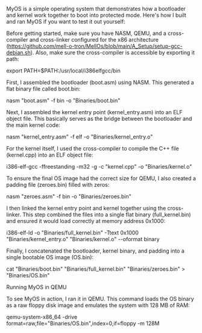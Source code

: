 MyOS is a simple operating system that demonstrates how a bootloader and kernel work together to boot into protected mode. Here's how I built and ran MyOS if you want to test it out yourself:

Before getting started, make sure you have NASM, QEMU, and a cross-compiler and cross-linker configured for the x86 architecture (https://github.com/mell-o-tron/MellOs/blob/main/A_Setup/setup-gcc-debian.sh). Also, make sure the cross-compiler is accessible by exporting it path:

export PATH=$PATH:/usr/local/i386elfgcc/bin

First, I assembled the bootloader (boot.asm) using NASM. This generated a flat binary file called boot.bin:

nasm "boot.asm" -f bin -o "Binaries/boot.bin"

Next, I assembled the kernel entry point (kernel_entry.asm) into an ELF object file. This basically serves as the bridge between the bootloader and the main kernel code:

nasm "kernel_entry.asm" -f elf -o "Binaries/kernel_entry.o"

For the kernel itself, I used the cross-compiler to compile the C++ file (kernel.cpp) into an ELF object file:

i386-elf-gcc -ffreestanding -m32 -g -c "kernel.cpp" -o "Binaries/kernel.o"

To ensure the final OS image had the correct size for QEMU, I also created a padding file (zeroes.bin) filled with zeros:

nasm "zeroes.asm" -f bin -o "Binaries/zeroes.bin"

I then linked the kernel entry point and kernel together using the cross-linker. This step combined the files into a single flat binary (full_kernel.bin) and ensured it would load correctly at memory address 0x1000:

i386-elf-ld -o "Binaries/full_kernel.bin" -Ttext 0x1000 "Binaries/kernel_entry.o" "Binaries/kernel.o" --oformat binary

Finally, I concatenated the bootloader, kernel binary, and padding into a single bootable OS image (OS.bin):

cat "Binaries/boot.bin" "Binaries/full_kernel.bin" "Binaries/zeroes.bin" > "Binaries/OS.bin"

Running MyOS in QEMU

To see MyOS in action, I ran it in QEMU. This command loads the OS binary as a raw floppy disk image and emulates the system with 128 MB of RAM:

qemu-system-x86_64 -drive format=raw,file="Binaries/OS.bin",index=0,if=floppy -m 128M
